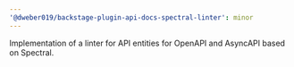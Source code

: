 ```yaml
---
'@dweber019/backstage-plugin-api-docs-spectral-linter': minor
---
```


Implementation of a linter for API entities for OpenAPI and AsyncAPI based on Spectral.

